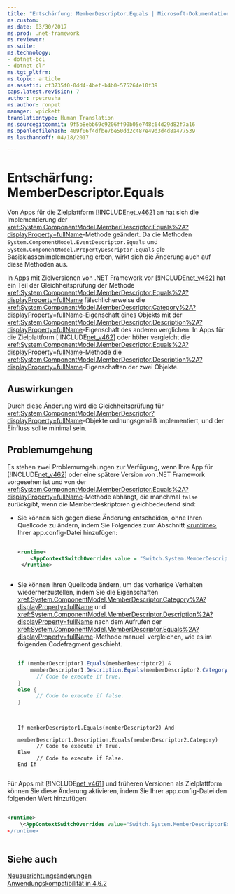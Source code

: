 ```yaml
---
title: "Entschärfung: MemberDescriptor.Equals | Microsoft-Dokumentation"
ms.custom: 
ms.date: 03/30/2017
ms.prod: .net-framework
ms.reviewer: 
ms.suite: 
ms.technology:
- dotnet-bcl
- dotnet-clr
ms.tgt_pltfrm: 
ms.topic: article
ms.assetid: cf3735f0-0dd4-4bef-b4b0-575264e10f39
caps.latest.revision: 7
author: rpetrusha
ms.author: ronpet
manager: wpickett
translationtype: Human Translation
ms.sourcegitcommit: 9f5b8ebb69c9206ff90b05e748c64d29d82f7a16
ms.openlocfilehash: 409f06f4dfbe7be50dd2c487e49d3d4d8a477539
ms.lasthandoff: 04/18/2017

---
```

# <a name="mitigation-memberdescriptorequals"></a>Entschärfung: MemberDescriptor.Equals
Von Apps für die Zielplattform [!INCLUDE[net_v462](../../../includes/net-v462-md.md)] an hat sich die Implementierung der <xref:System.ComponentModel.MemberDescriptor.Equals%2A?displayProperty=fullName>-Methode geändert. Da die Methoden `System.ComponentModel.EventDescriptor.Equals` und `System.ComponentModel.PropertyDescriptor.Equals` die Basisklassenimplementierung erben, wirkt sich die Änderung auch auf diese Methoden aus.  
  
 In Apps mit Zielversionen von .NET Framework vor [!INCLUDE[net_v462](../../../includes/net-v462-md.md)] hat ein Teil der Gleichheitsprüfung der Methode <xref:System.ComponentModel.MemberDescriptor.Equals%2A?displayProperty=fullName> fälschlicherweise die <xref:System.ComponentModel.MemberDescriptor.Category%2A?displayProperty=fullName>-Eigenschaft eines Objekts mit der <xref:System.ComponentModel.MemberDescriptor.Description%2A?displayProperty=fullName>-Eigenschaft des anderen verglichen. In Apps für die Zielplattform [!INCLUDE[net_v462](../../../includes/net-v462-md.md)] oder höher vergleicht die <xref:System.ComponentModel.MemberDescriptor.Equals%2A?displayProperty=fullName>-Methode die <xref:System.ComponentModel.MemberDescriptor.Description%2A?displayProperty=fullName>-Eigenschaften der zwei Objekte.  
  
## <a name="impact"></a>Auswirkungen  
 Durch diese Änderung wird die Gleichheitsprüfung für <xref:System.ComponentModel.MemberDescriptor?displayProperty=fullName>-Objekte ordnungsgemäß implementiert, und der Einfluss sollte minimal sein.  
  
## <a name="mitigation"></a>Problemumgehung  
 Es stehen zwei Problemumgehungen zur Verfügung, wenn Ihre App für [!INCLUDE[net_v462](../../../includes/net-v462-md.md)] oder eine spätere Version von .NET Framework vorgesehen ist und von der <xref:System.ComponentModel.MemberDescriptor.Equals%2A?displayProperty=fullName>-Methode abhängt, die manchmal `false` zurückgibt, wenn die Memberdeskriptoren gleichbedeutend sind:  
  
-   Sie können sich gegen diese Änderung entscheiden, ohne Ihren Quellcode zu ändern, indem Sie Folgendes zum Abschnitt [\<runtime>](../../../docs/framework/configure-apps/file-schema/runtime/runtime-element.md) Ihrer app.config-Datei hinzufügen:  
  
    ```xml  
  
    <runtime>  
        <AppContextSwitchOverrides value = "Switch.System.MemberDescriptorEqualsReturnsFalseIfEquivalent=true" />  
     </runtime>  
  
    ```  
  
-   Sie können Ihren Quellcode ändern, um das vorherige Verhalten wiederherzustellen, indem Sie die Eigenschaften <xref:System.ComponentModel.MemberDescriptor.Category%2A?displayProperty=fullName> und <xref:System.ComponentModel.MemberDescriptor.Description%2A?displayProperty=fullName> nach dem Aufrufen der <xref:System.ComponentModel.MemberDescriptor.Equals%2A?displayProperty=fullName>-Methode manuell vergleichen, wie es im folgenden Codefragment geschieht.  
  
    ```csharp  
  
    if (memberDescriptor1.Equals(memberDescriptor2) &   
        memberDescriptor1.Description.Equals(memberDescriptor2.Category)) {  
          // Code to execute if true.  
    }  
    else {  
          // Code to execute if false.     
    }  
  
    ```  
  
    ```  
  
    If memberDescriptor1.Equals(memberDescriptor2) And   
        memberDescriptor1.Description.Equals(memberDescriptor2.Category)  
          // Code to execute if True.  
    Else  
          // Code to execute if False.     
    End If  
  
    ```  
  
 Für Apps mit [!INCLUDE[net_v461](../../../includes/net-v461-md.md)] und früheren Versionen als Zielplattform können Sie diese Änderung aktivieren, indem Sie Ihrer app.config-Datei den folgenden Wert hinzufügen:  
  
```xml  
  
<runtime>  
    \<AppContextSwitchOverrides value="Switch.System.MemberDescriptorEqualsReturnsFalseIfEquivalent=true />  
</runtime>  
  
```  
  
## <a name="see-also"></a>Siehe auch  
 [Neuausrichtungsänderungen](../../../docs/framework/migration-guide/retargeting-changes-in-the-net-framework-4-6-2.md)   
 [Anwendungskompatibilität in 4.6.2](../../../docs/framework/migration-guide/application-compatibility-in-the-net-framework-4-6-2.md)
